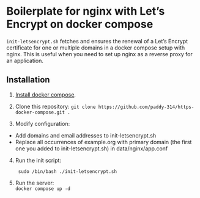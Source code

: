 # Boilerplate for nginx with Let’s Encrypt on docker compose

`init-letsencrypt.sh` fetches and ensures the renewal of a Let’s
Encrypt certificate for one or multiple domains in a docker compose
setup with nginx.
This is useful when you need to set up nginx as a reverse proxy for an
application.

## Installation
1. [Install docker compose](https://docs.docker.com/compose/).

2. Clone this repository: `git clone https://github.com/paddy-314/https-docker-compose.git .`

3. Modify configuration:
- Add domains and email addresses to init-letsencrypt.sh
- Replace all occurrences of example.org with primary domain (the first one you added to init-letsencrypt.sh) in data/nginx/app.conf

4. Run the init script:

        sudo /bin/bash ./init-letsencrypt.sh

5. Run the server:    
     `docker compose up -d`
